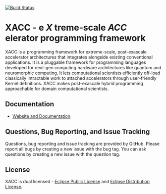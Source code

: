 [![Build Status](https://travis-ci.org/ORNL-QCI/xacc.svg?branch=master)](https://travis-ci.org/ORNL-QCI/xacc)

# XACC - e **_X_** treme-scale **_ACC_** elerator programming framework

XACC is a programming framework for extreme-scale, post-exascale accelerator architectures that integrates alongside existing conventional applications. It is a pluggable framework for programming languages developed for next-gen computing hardware architectures like quantum and neuromorphic computing. It lets computational scientists efficiently off-load classically intractable work to attached accelerators through user-friendly Kernel definitions. XACC makes post-exascale hybrid programming approachable for domain computational scientists.

Documentation
-------------

* [Website and Documentation ](https://xacc.readthedocs.io)

Questions, Bug Reporting, and Issue Tracking
--------------------------------------------

Questions, bug reporting and issue tracking are provided by GitHub. Please
report all bugs by creating a new issue with the bug tag. You can ask
questions by creating a new issue with the question tag.

License
-------

XACC is dual licensed - [Eclipse Public License](LICENSE.EPL) and [Eclipse Distribution License](LICENSE.EDL).
